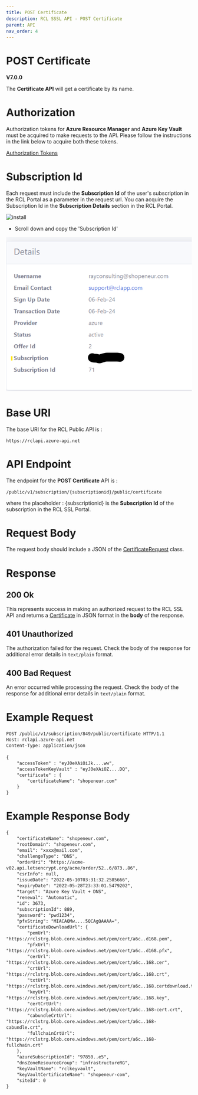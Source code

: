 ```yaml
---
title: POST Certificate 
description: RCL SSSL API - POST Certificate 
parent: API
nav_order: 4
---
```


# POST Certificate 
**V7.0.0**

The **Certificate API** will get a certificate by its name.

# Authorization

Authorization tokens for **Azure Resource Manager** and **Azure Key Vault** must be acquired to make requests to the API. Please follow the instructions in the link below to acquire both these tokens.

[Authorization Tokens](./authorization.md)

# Subscription Id

Each request must include the **Subscription Id** of the user's subscription in the RCL Portal as a parameter in the request url. You can acquire the Subscription Id in the **Subscription Details** section in the RCL Portal.

![install](../images/autorenew_configure/add_subscriptionid.png)

- Scroll down and copy the 'Subscription Id' 

![install](../images/autorenew_configure/add_subscriptionid2.png)

# Base URI

The base URI for the RCL Public API is :
```
https://rclapi.azure-api.net
```

# API Endpoint

The endpoint for the **POST Certificate** API is :

```
/public/v1/subscription/{subscriptionid}/public/certificate
```

where the placeholder : {subscriptionid} is the **Subscription Id** of the subscription in the RCL SSL Portal.

# Request Body

The request body should include a JSON of the [CertificateRequest](./models.md#certificaterequest) class.

# Response

## 200 Ok

This represents success in making an authorized request to the RCL SSL API and returns a [Certificate](./models.md#certificate) in JSON format in the **body** of the response. 

## 401 Unauthorized

The authorization failed for the request. Check the body of the response for additional error details in ``text/plain`` format.

## 400 Bad Request

An error occurred while processing the request. Check the body of the response for additional error details in ``text/plain`` format.

# Example Request

```
POST /public/v1/subscription/849/public/certificate HTTP/1.1
Host: rclapi.azure-api.net
Content-Type: application/json

{
    "accessToken" : "eyJ0eXAiOiJk....ww",
    "accessTokenKeyVault" : "eyJ0eXAiOZ....DQ",
    "certificate" : {
        "certificateName": "shopeneur.com"
    }
}
```

# Example Response Body

```
{
    "certificateName": "shopeneur.com",
    "rootDomain": "shopeneur.com",
    "email": "xxxx@mail.com",
    "challengeType": "DNS",
    "orderUri": "https://acme-v02.api.letsencrypt.org/acme/order/52..6/873..86",
    "csrInfo": null,
    "issueDate": "2022-05-10T03:31:32.2585666",
    "expiryDate": "2022-05-28T23:33:01.5479202",
    "target": "Azure Key Vault + DNS",
    "renewal": "Automatic",
    "id": 3673,
    "subscriptionId": 889,
    "password": "pwd1234",
    "pfxString": "MIACAQMw....5QCAgQAAAA=",
    "certificateDownloadUrl": {
        "pemUrl": "https://rclstrg.blob.core.windows.net/pem/cert/a6c..d168.pem",
        "pfxUrl": "https://rclstrg.blob.core.windows.net/pem/cert/a6c..d168.pfx",
        "cerUrl": "https://rclstrg.blob.core.windows.net/pem/cert/a6c..168.cer",
        "crtUrl": "https://rclstrg.blob.core.windows.net/pem/cert/a6c..168.crt",
        "txtUrl": "https://rclstrg.blob.core.windows.net/pem/cert/a6c..168.certdownload.txt",
        "keyUrl": "https://rclstrg.blob.core.windows.net/pem/cert/a6c..168.key",
        "certCrtUrl": "https://rclstrg.blob.core.windows.net/pem/cert/a6c..168-cert.crt",
        "cabundleCrtUrl": "https://rclstrg.blob.core.windows.net/pem/cert/a6c..168-cabundle.crt",
        "fullchainCrtUrl": "https://rclstrg.blob.core.windows.net/pem/cert/a6c..168-fullchain.crt"
    },
    "azureSubscriptionId": "97850..e5",
    "dnsZoneResourceGroup": "infrastructureRG",
    "keyVaultName": "rclkeyvault",
    "keyVaultCertificateName": "shopeneur-com",
    "siteId": 0
}
```